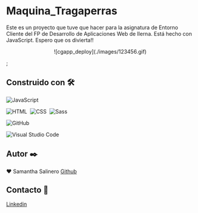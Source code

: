 # Maquina_Tragaperras

Este es un proyecto que tuve que hacer para la asignatura de Entorno Cliente del FP de Desarrollo de Aplicaciones Web de Ilerna. Está hecho con JavaScript. Espero que os divierta!!

<p align="center">![cgapp_deploy](./images/123456.gif)</p>;

## Construido con 🛠️️

![JavaScript](https://img.shields.io/badge/-JavaScript-333333?style=flat&logo=javascript)&nbsp;

![HTML](https://img.shields.io/badge/-HTML-333333?style=flat&logo=HTML5)&nbsp;
![CSS](https://img.shields.io/badge/-CSS-333333?style=flat&logo=CSS3&logoColor=1572B6)&nbsp; ![Sass](https://img.shields.io/badge/Sass-333333?style=flat&logo=sass&logoColor=pink)&nbsp;

![GitHub](https://img.shields.io/badge/-GitHub-333333?style=flat&logo=github)&nbsp; &nbsp;

![Visual Studio Code](https://img.shields.io/badge/-Visual%20Studio%20Code-333333?style=flat&logo=visual-studio-code&logoColor=007ACC)&nbsp;

## Autor ✒️

:heart: Samantha Salinero [Github](https://github.com/sasalinero)

## Contacto 📱

<a href="https://www.linkedin.com/in/samantha-salinero/" target="about_blank">Linkedin</a>

